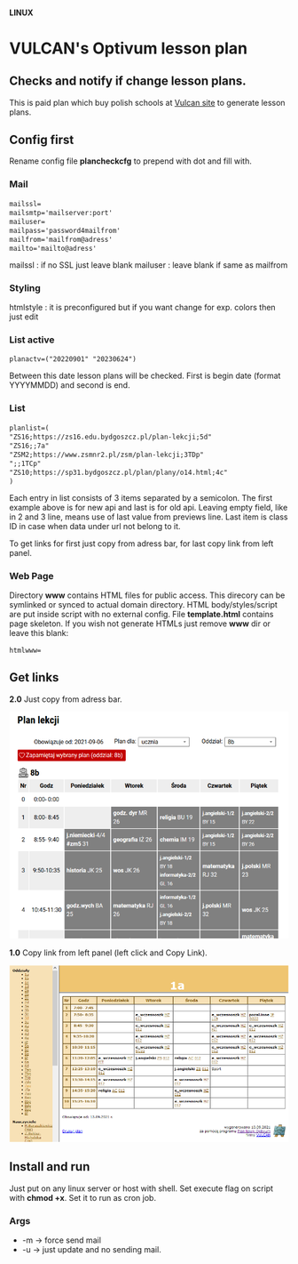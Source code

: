 #### LINUX
# VULCAN's Optivum lesson plan
## Checks and notify if change lesson plans.
This is paid plan which buy polish schools at [Vulcan site](https://www.vulcan.edu.pl/programy) to generate lesson plans.

## **Config first**
Rename config file **plancheckcfg** to prepend with dot and fill with.

### Mail
```
mailssl=
mailsmtp='mailserver:port'
mailuser=
mailpass='password4mailfrom'
mailfrom='mailfrom@adress'
mailto='mailto@adress'
```
mailssl : if no SSL just leave blank
mailuser : leave blank if same as mailfrom

### Styling
htmlstyle : it is preconfigured but if you want change for exp. colors then just edit

### List active
```
planactv=("20220901" "20230624")
```
Between this date lesson plans will be checked. First is begin date (format YYYYMMDD) and second is end.

### List
```
planlist=(
"ZS16;https://zs16.edu.bydgoszcz.pl/plan-lekcji;5d"
"ZS16;;7a"
"ZSM2;https://www.zsmnr2.pl/zsm/plan-lekcji;3TDp"
";;1TCp"
"ZS10;https://sp31.bydgoszcz.pl/plan/plany/o14.html;4c"
)
```
Each entry in list consists of 3 items separated by a semicolon. The first example above is for new api and last is for old api.
Leaving empty field, like in 2 and 3 line, means use of last value from previews line.
Last item is class ID in case when data under url not belong to it.

To get links for first just copy from adress bar, for last copy link from left panel.

### Web Page
Directory **www** contains HTML files for public access. This direcory can be symlinked or synced to actual domain directory. HTML body/styles/script are put inside script with no external config. File **template.html** contains page skeleton. If you wish not generate HTMLs just remove **www** dir or leave this blank:
```
htmlwww=
```


## Get links

**2.0** Just copy from adress bar.

![2.0](volcan_api_2.png)


**1.0** Copy link from left panel (left click and Copy Link).

![1.0](volcan_api_1.png)

## Install and run
Just put on any linux server or host with shell. Set execute flag on script with **chmod +x**. Set it to run as cron job.

### Args
- -m -> force send mail
- -u -> just update and no sending mail.
